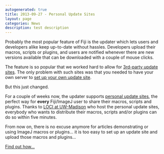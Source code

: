 ```yaml
---
autogenerated: true
title: 2013-09-27 - Personal Update Sites
layout: page
categories: News
description: test description
---
```


Probably the most popular feature of Fiji is the updater which lets users and developers alike keep up-to-date without hassles. Developers upload their macros, scripts or plugins, and users are notified whenever there are new versions available that can be downloaded with a couple of mouse clicks.

The feature is so popular that we worked hard to allow for [3rd-party update sites](/update-sites). The only problem with such sites was that you needed to have your own server to [set up your own update site](/update-sites/setup).

But this just changed.

For a couple of weeks now, the updater supports [personal update sites](Personal_Update_Sites), the perfect way for **every** Fiji/ImageJ user to share their macros, scripts and plugins. Thanks to [LOCI at UW-Madison](http://loci.wisc.edu/) who host the personal update sites, everybody who wants to distribute their macros, scripts and/or plugins can do so within five minutes.

From now on, there is no excuse anymore for articles demonstrating or using ImageJ macros or plugins... it is too easy to set up an update site and upload those macros and plugins...

[Find out how...](Personal_Update_Sites)


